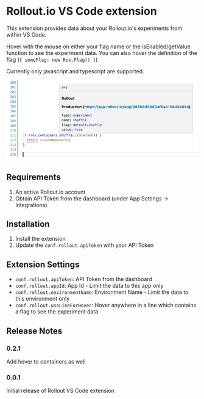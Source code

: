 # Rollout.io VS Code extension

This extension provides data about your Rollout.io's experiments from within VS Code.

Hover with the mouse on either your flag name or the isEnabled/getValue function to see the experiment data.
You can also hover the definition of the flag (`{ someFlag: new Rox.Flag() }`)

Currently only javascript and typescript are supported.

![Hover Example](hover.png)

## Requirements

1. An active Rollout.io account
2. Obtain API Token from the dashboard (under App Settings -> Integrations)

## Installation
1. Install the extension
2. Update the `conf.rollout.apiToken` with your API Token

## Extension Settings

* `conf.rollout.apiToken`: API Token from the dashboard
* `conf.rollout.appId`: App Id - Limit the data to this app only 
* `conf.rollout.environmentName`: Environment Name - Limit the data to this environment only
* `conf.rollout.useLineForHover`: Hover anywhere in a line which contains a flag to see the experiment data

## Release Notes

### 0.2.1

Add hover to containers as well

### 0.0.1

Initial release of Rollout VS Code extension

